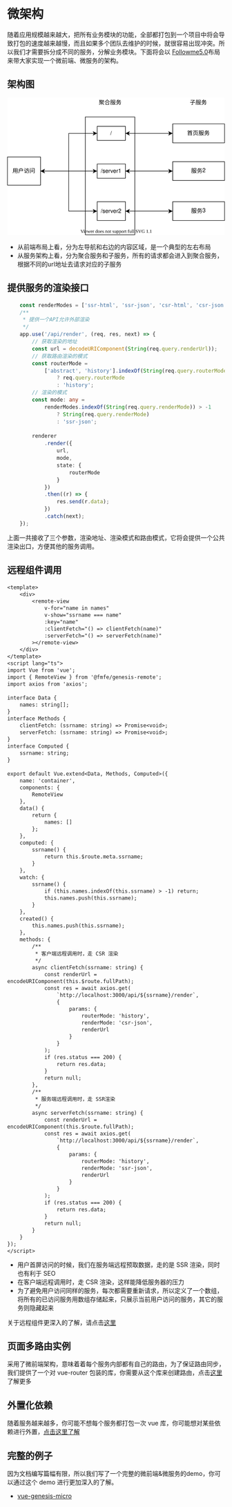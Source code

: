 # 微架构
随着应用规模越来越大，把所有业务模块的功能，全部都打包到一个项目中将会导致打包的速度越来越慢，而且如果多个团队去维护的时候，就很容易出现冲突。所以我们才需要拆分成不同的服务，分解业务模块。下面将会以 [Followme5.0](https://www.followme.com/?source=genesis)布局来带大家实现一个微前端、微服务的架构。

## 架构图
![服务流程图](./images/micro.drawio.svg)
- 从前端布局上看，分为左导航和右边的内容区域，是一个典型的左右布局
- 从服务架构上看，分为聚合服务和子服务，所有的请求都会进入到聚合服务，根据不同的url地址去请求对应的子服务

## 提供服务的渲染接口
```typescript
    const renderModes = ['ssr-html', 'ssr-json', 'csr-html', 'csr-json'];
    /**
     * 提供一个API允许外部渲染
     */
    app.use('/api/render', (req, res, next) => {
        // 获取渲染的地址
        const url = decodeURIComponent(String(req.query.renderUrl));
        // 获取路由渲染的模式
        const routerMode =
            ['abstract', 'history'].indexOf(String(req.query.routerMode)) > -1
                ? req.query.routerMode
                : 'history';
        // 渲染的模式
        const mode: any =
            renderModes.indexOf(String(req.query.renderMode)) > -1
                ? String(req.query.renderMode)
                : 'ssr-json';

        renderer
            .render({
                url,
                mode,
                state: {
                    routerMode
                }
            })
            .then((r) => {
                res.send(r.data);
            })
            .catch(next);
    });
```
上面一共接收了三个参数，渲染地址、渲染模式和路由模式，它将会提供一个公共渲染出口，方便其他的服务调用。

## 远程组件调用
```vue
<template>
    <div>
        <remote-view
            v-for="name in names"
            v-show="ssrname === name"
            :key="name"
            :clientFetch="() => clientFetch(name)"
            :serverFetch="() => serverFetch(name)"
        ></remote-view>
    </div>
</template>
<script lang="ts">
import Vue from 'vue';
import { RemoteView } from '@fmfe/genesis-remote';
import axios from 'axios';

interface Data {
    names: string[];
}
interface Methods {
    clientFetch: (ssrname: string) => Promise<void>;
    serverFetch: (ssrname: string) => Promise<void>;
}
interface Computed {
    ssrname: string;
}

export default Vue.extend<Data, Methods, Computed>({
    name: 'container',
    components: {
        RemoteView
    },
    data() {
        return {
            names: []
        };
    },
    computed: {
        ssrname() {
            return this.$route.meta.ssrname;
        }
    },
    watch: {
        ssrname() {
            if (this.names.indexOf(this.ssrname) > -1) return;
            this.names.push(this.ssrname);
        }
    },
    created() {
        this.names.push(this.ssrname);
    },
    methods: {
        /**
         * 客户端远程调用时，走 CSR 渲染
         */
        async clientFetch(ssrname: string) {
            const renderUrl = encodeURIComponent(this.$route.fullPath);
            const res = await axios.get(
                `http://localhost:3000/api/${ssrname}/render`,
                {
                    params: {
                        routerMode: 'history',
                        renderMode: 'csr-json',
                        renderUrl
                    }
                }
            );
            if (res.status === 200) {
                return res.data;
            }
            return null;
        },
        /**
         * 服务端远程调用时，走 SSR渲染
         */
        async serverFetch(ssrname: string) {
            const renderUrl = encodeURIComponent(this.$route.fullPath);
            const res = await axios.get(
                `http://localhost:3000/api/${ssrname}/render`,
                {
                    params: {
                        routerMode: 'history',
                        renderMode: 'ssr-json',
                        renderUrl
                    }
                }
            );
            if (res.status === 200) {
                return res.data;
            }
            return null;
        }
    }
});
</script>

```
- 用户首屏访问的时候，我们在服务端远程预取数据，走的是 SSR 渲染，同时也有利于 SEO
- 在客户端远程调用时，走 CSR 渲染，这样能降低服务器的压力
- 为了避免用户访问同样的服务，每次都需要重新请求，所以定义了一个数组，将所有的已访问服务用数组存储起来，只展示当前用户访问的服务，其它的服务则隐藏起来

关于远程组件更深入的了解，请点击[这里](../remote)

## 页面多路由实例
采用了微前端架构，意味着着每个服务内部都有自己的路由，为了保证路由同步，我们提供了一个对 vue-router 包装的库，你需要从这个库来创建路由，点击[这里](../app)了解更多

## 外置化依赖
随着服务越来越多，你可能不想每个服务都打包一次 vue 库，你可能想对某些依赖进行外置，[点击这里了解](../core/#钩子说明) 

## 完整的例子
因为文档编写篇幅有限，所以我们写了一个完整的微前端&微服务的demo，你可以通过这个 demo 进行更加深入的了解。
- [vue-genesis-micro](https://github.com/fmfe/vue-genesis-micro)